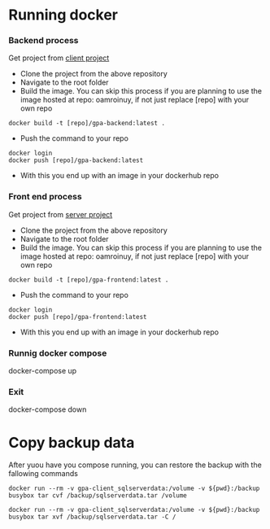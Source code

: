 # Running docker

### Backend process

Get project from [client project](https://github.com/yuniorlaureano/GPA.git)

- Clone the project from the above repository
- Navigate to the root folder
- Build the image. You can skip this process if you are planning to use the image hosted at repo: oamroinuy, if not just replace [repo] with your own repo

```
docker build -t [repo]/gpa-backend:latest .
```

- Push the command to your repo

```
docker login
docker push [repo]/gpa-backend:latest
```

- With this you end up with an image in your dockerhub repo

### Front end process

Get project from [server project](https://github.com/yuniorlaureano/gpa-client-vivo.git)

- Clone the project from the above repository
- Navigate to the root folder
- Build the image. You can skip this process if you are planning to use the image hosted at repo: oamroinuy, if not just replace [repo] with your own repo

```
docker build -t [repo]/gpa-frontend:latest .
```

- Push the command to your repo

```
docker login
docker push [repo]/gpa-frontend:latest
```

- With this you end up with an image in your dockerhub repo

### Runnig docker compose

docker-compose up

### Exit

docker-compose down

#

# Copy backup data

After yuou have you compose running, you can restore the backup with the fallowing commands

```
docker run --rm -v gpa-client_sqlserverdata:/volume -v ${pwd}:/backup busybox tar cvf /backup/sqlserverdata.tar /volume
```

```
docker run --rm -v gpa-client_sqlserverdata:/volume -v ${pwd}:/backup busybox tar xvf /backup/sqlserverdata.tar -C /
```
